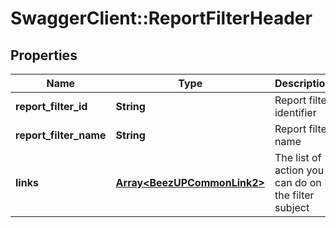 # SwaggerClient::ReportFilterHeader

## Properties
Name | Type | Description | Notes
------------ | ------------- | ------------- | -------------
**report_filter_id** | **String** | Report filter identifier | 
**report_filter_name** | **String** | Report filter name | 
**links** | [**Array&lt;BeezUPCommonLink2&gt;**](BeezUPCommonLink2.md) | The list of action you can do on the filter subject | 


